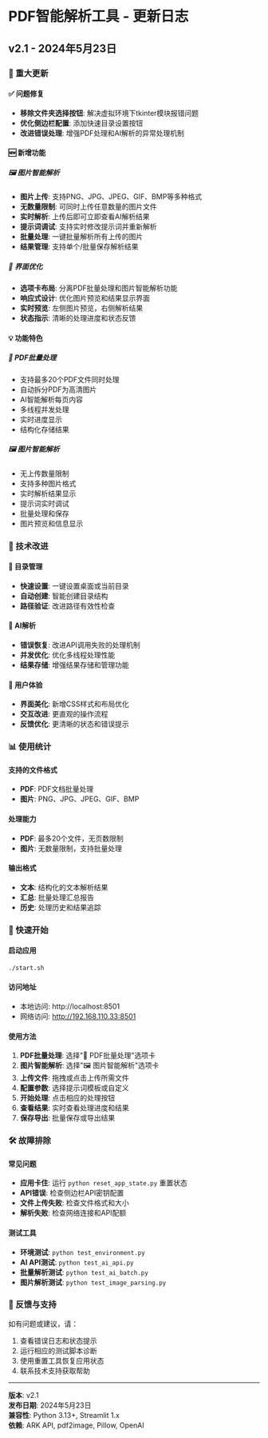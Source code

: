 # PDF智能解析工具 - 更新日志

## v2.1 - 2024年5月23日

### 🎉 重大更新

#### ✅ 问题修复
- **移除文件夹选择按钮**: 解决虚拟环境下tkinter模块报错问题
- **优化侧边栏配置**: 添加快速目录设置按钮
- **改进错误处理**: 增强PDF处理和AI解析的异常处理机制

#### 🆕 新增功能

##### 🖼️ 图片智能解析
- **图片上传**: 支持PNG、JPG、JPEG、GIF、BMP等多种格式
- **无数量限制**: 可同时上传任意数量的图片文件
- **实时解析**: 上传后即可立即查看AI解析结果
- **提示词调试**: 支持实时修改提示词并重新解析
- **批量处理**: 一键批量解析所有上传的图片
- **结果管理**: 支持单个/批量保存解析结果

##### 🎨 界面优化
- **选项卡布局**: 分离PDF批量处理和图片智能解析功能
- **响应式设计**: 优化图片预览和结果显示界面
- **实时预览**: 左侧图片预览，右侧解析结果
- **状态指示**: 清晰的处理进度和状态反馈

#### 💡 功能特色

##### 📄 PDF批量处理
- 支持最多20个PDF文件同时处理
- 自动拆分PDF为高清图片
- AI智能解析每页内容
- 多线程并发处理
- 实时进度显示
- 结构化存储结果

##### 🖼️ 图片智能解析
- 无上传数量限制
- 支持多种图片格式
- 实时解析结果显示
- 提示词实时调试
- 批量处理和保存
- 图片预览和信息显示

### 🔧 技术改进

#### 📁 目录管理
- **快速设置**: 一键设置桌面或当前目录
- **自动创建**: 智能创建目录结构
- **路径验证**: 改进路径有效性检查

#### 🤖 AI解析
- **错误恢复**: 改进API调用失败的处理机制
- **并发优化**: 优化多线程处理性能
- **结果存储**: 增强结果存储和管理功能

#### 🎨 用户体验
- **界面美化**: 新增CSS样式和布局优化
- **交互改进**: 更直观的操作流程
- **反馈优化**: 更清晰的状态和错误提示

### 📊 使用统计

#### 支持的文件格式
- **PDF**: PDF文档批量处理
- **图片**: PNG、JPG、JPEG、GIF、BMP

#### 处理能力
- **PDF**: 最多20个文件，无页数限制
- **图片**: 无数量限制，支持批量处理

#### 输出格式
- **文本**: 结构化的文本解析结果
- **汇总**: 批量处理汇总报告
- **历史**: 处理历史和结果追踪

### 🚀 快速开始

#### 启动应用
```bash
./start.sh
```

#### 访问地址
- 本地访问: http://localhost:8501
- 网络访问: http://192.168.110.33:8501

#### 使用方法
1. **PDF批量处理**: 选择"📄 PDF批量处理"选项卡
2. **图片智能解析**: 选择"🖼️ 图片智能解析"选项卡
3. **上传文件**: 拖拽或点击上传所需文件
4. **配置参数**: 选择提示词模板或自定义
5. **开始处理**: 点击相应的处理按钮
6. **查看结果**: 实时查看处理进度和结果
7. **保存导出**: 批量保存或导出结果

### 🛠️ 故障排除

#### 常见问题
- **应用卡住**: 运行 `python reset_app_state.py` 重置状态
- **API错误**: 检查侧边栏API密钥配置
- **文件上传失败**: 检查文件格式和大小
- **解析失败**: 检查网络连接和API配额

#### 测试工具
- **环境测试**: `python test_environment.py`
- **AI API测试**: `python test_ai_api.py`
- **批量解析测试**: `python test_ai_batch.py`
- **图片解析测试**: `python test_image_parsing.py`

### 📝 反馈与支持

如有问题或建议，请：
1. 查看错误日志和状态提示
2. 运行相应的测试脚本诊断
3. 使用重置工具恢复应用状态
4. 联系技术支持获取帮助

---

**版本**: v2.1  
**发布日期**: 2024年5月23日  
**兼容性**: Python 3.13+, Streamlit 1.x  
**依赖**: ARK API, pdf2image, Pillow, OpenAI 